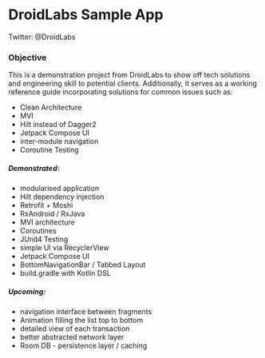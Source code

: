# DroidLabs Sample App

Twitter: @DroidLabs

### Objective

This is a demonstration project from DroidLabs to show off tech
solutions and engineering skill to potential clients. Additionally, it
serves as a working reference guide incorporating solutions for common
issues such as:

- Clean Architecture
- MVI
- Hilt instead of Dagger2
- Jetpack Compose UI  
- inter-module navigation
- Coroutine Testing

##### Demonstrated:

- modularised application
- Hilt dependency injection
- Retrofit + Moshi
- RxAndroid / RxJava
- MVI architecture
- Coroutines
- JUnit4 Testing
- simple UI via RecyclerView
- Jetpack Compose UI  
- BottomNavigationBar / Tabbed Layout
- build.gradle with Kotlin DSL

##### Upcoming:

- navigation interface between fragments
- Animation filling the list top to bottom
- detailed view of each transaction
- better abstracted network layer
- Room DB - persistence layer / caching
